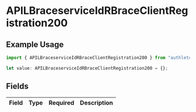 # APILBraceserviceIdRBraceClientRegistration200

## Example Usage

```typescript
import { APILBraceserviceIdRBraceClientRegistration200 } from "authlete-2/models";

let value: APILBraceserviceIdRBraceClientRegistration200 = {};
```

## Fields

| Field       | Type        | Required    | Description |
| ----------- | ----------- | ----------- | ----------- |
